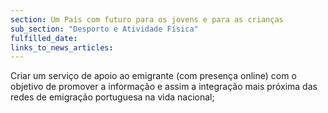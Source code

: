 ```yaml
---
section: Um País com futuro para os jovens e para as crianças
sub_section: "Desporto e Atividade Física"
fulfilled_date:
links_to_news_articles:
---
```


Criar um serviço de apoio ao emigrante (com presença online) com o objetivo de promover a informação e assim a integração mais próxima das redes de emigração portuguesa na vida nacional;